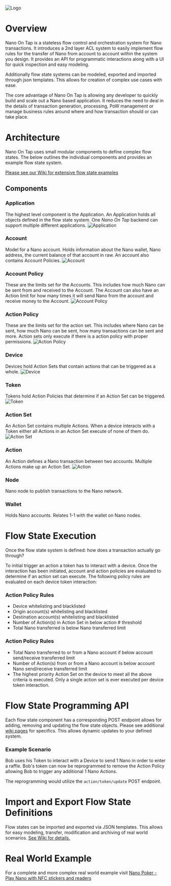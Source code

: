 ![Logo](https://i.imgur.com/A9uFrQt.jpg)

# Overview
Nano On Tap is a stateless flow control and orchestration system for Nano transactions. It introduces a 2nd layer ACL system to easily implement flow rules for the transfer of Nano from account to account within the system you design. It provides an API for programmatic interactions along with a UI for quick inspection and easy modeling.

Additionally flow state systems can be modeled, exported and imported through json templates. This allows for creation of complex use cases with ease.

The core advantage of Nano On Tap is allowing any developer to quickly build and scale out a Nano based application. It reduces the need to deal in the details of transaction generation, processing, PoW management or manage business rules around where and how transaction should or can take place.

# Architecture
Nano On Tap uses small modular components to define complex flow states. The below outlines the individual components and provides an example flow state system.

[Please see our Wiki for extensive flow state examples](https://github.com/silverstar194/NanoOnTap/wiki)

## Components
### Application
The highest level component is the Application. An Application holds all objects defined in the flow state system. One _Nano On Tap_ backend can support multiple different applications.
![Application](https://i.imgur.com/PvpHQj7.png)

### Account
Model for a Nano account. Holds information about the Nano wallet, Nano address, the current balance of that account in raw. An account also contains Account Policies.
![Account](https://i.imgur.com/DCYW5fd.png)

### Account Policy
These are the limits set for the Accounts. This includes how much Nano can be sent from and received to the Account. The Account can also have an Action limit for how many times it will send Nano from the account and receive money to the Account.
![Account Policy](https://i.imgur.com/diWJ7v4.png)

### Action Policy
These are the limits set for the action set. This includes where Nano can be sent, how much Nano can be sent, how many transactions can be sent and more. Action sets only execute if there is a action policy with proper permissions.
![Action Policy](https://i.imgur.com/KRHBCI1.png)

### Device
Devices hold Action Sets that contain actions that can be triggered as a whole.
![Device](https://i.imgur.com/YcCNLrY.png)

### Token
Tokens hold Action Policies that determine if an Action Set can be triggered.
![Token](https://i.imgur.com/652xZTR.png)

### Action Set
An Action Set contains multiple Actions. When a device interacts with a Token either all Actions in an Action Set execute of none of them do.
![Action Set](https://i.imgur.com/AodcJDC.png)

### Action
An Action defines a Nano transaction between two accounts. Multiple Actions make up an Action Set.
![Action](https://i.imgur.com/PO6sLsK.png)

### Node
Nano node to publish transactions to the Nano network.

### Wallet
Holds Nano accounts. Relates 1-1 with the wallet on Nano nodes.

# Flow State Execution
Once the flow state system is defined: how does a transaction actually go through?

To initial trigger an action a token has to interact with a device. Once the interaction has been initiated, account and action policies are evaluated to determine if an action set can execute. The following policy rules are evaluated on each device token interaction:

### Action Policy Rules
* Device whitelisting and blacklisted
* Origin account(s) whitelisting and blacklisted
* Destination account(s) whitelisting and blacklisted
* Number of Action(s) in Action Set in below action # threshold
* Total Nano transferred is below Nano transferred limit

### Action Policy Rules
* Total Nano transferred to or from a Nano account if below account send/receive transferred limit
* Number of Action(s) from or from a Nano account is below account Nano send/receive transferred limit
* The highest priority Action Set on the device to meet all the above criteria is executed. Only a single action set is ever executed per device token interaction.

# Flow State Programming API
Each flow state component has a corresponding POST endpoint allows for adding, removing and updating the flow state objects. Please see additional [wiki pages](https://github.com/silverstar194/NanoOnTap/wiki) for specifics. This allows dynamic updates to your defined system.

### Example Scenario
Bob uses his Token to interact with a Device to send 1 Nano in order to enter a raffle. Bob's token can now be reprogrammed to remove the Action Policy allowing Bob to trigger any additional 1 Nano Actions.

The reprogramming would utilize the `action/token/update` POST endpoint.

# Import and Export Flow State Definitions
Flow states can be imported and exported via JSON templates. This allows for easy modeling, transfer, modification and archiving of real world scenarios. [See Wiki for details.](https://github.com/silverstar194/NanoOnTap/wiki)

# Real World Example

For a complete and more complex real world example visit [Nano Poker - Play Nano with NFC stickers and readers](https://github.com/silverstar194/NanoPoker)
